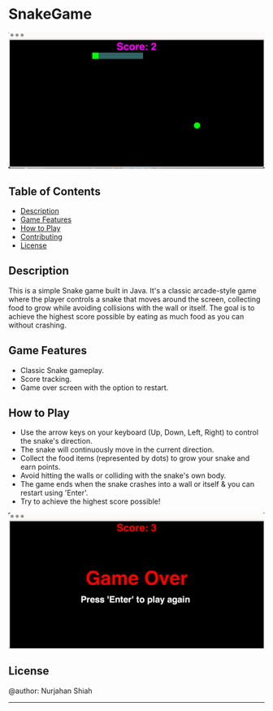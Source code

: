 # SnakeGame

![Snake Game Screenshot](snake%20game%20image.png)

## Table of Contents

- [Description](#description)
- [Game Features](#game-features)
- [How to Play](#how-to-play)
- [Contributing](#contributing)
- [License](#license)

## Description

This is a simple Snake game built in Java. It's a classic arcade-style game where the player controls a snake that moves around the screen, collecting food to grow while avoiding collisions with the wall or itself. The goal is to achieve the highest score possible by eating as much food as you can without crashing.

## Game Features

- Classic Snake gameplay.
- Score tracking.
- Game over screen with the option to restart.

## How to Play

- Use the arrow keys on your keyboard (Up, Down, Left, Right) to control the snake's direction.
- The snake will continuously move in the current direction.
- Collect the food items (represented by dots) to grow your snake and earn points.
- Avoid hitting the walls or colliding with the snake's own body.
- The game ends when the snake crashes into a wall or itself & you can restart using 'Enter'.
- Try to achieve the highest score possible!

![Snake Game Screenshot](snake-game-over.png)

## License

@author: Nurjahan Shiah

---

